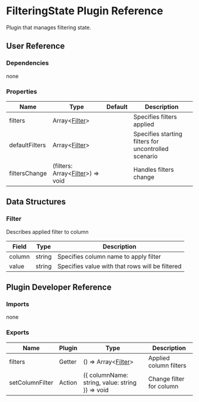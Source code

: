 # FilteringState Plugin Reference

Plugin that manages filtering state.

## User Reference

### Dependencies

none

### Properties

Name | Type | Default | Description
-----|------|---------|------------
filters | Array&lt;[Filter](#filter)&gt; | | Specifies filters applied
defaultFilters | Array&lt;[Filter](#filter)&gt; | | Specifies starting filters for uncontrolled scenario
filtersChange | (filters: Array&lt;[Filter](#filter)&gt;) => void | | Handles filters change

## Data Structures

### Filter

Describes applied filter to column

Field | Type | Description
------|------|------------
column | string | Specifies column name to apply filter
value | string | Specifies value with that rows will be filtered

## Plugin Developer Reference

### Imports

none

### Exports

Name | Plugin | Type | Description
-----|--------|------|------------
filters | Getter | () => Array&lt;[Filter](#filter)&gt; | Applied column filters
setColumnFilter | Action | ({ columnName: string, value: string }) => void | Change filter for column
